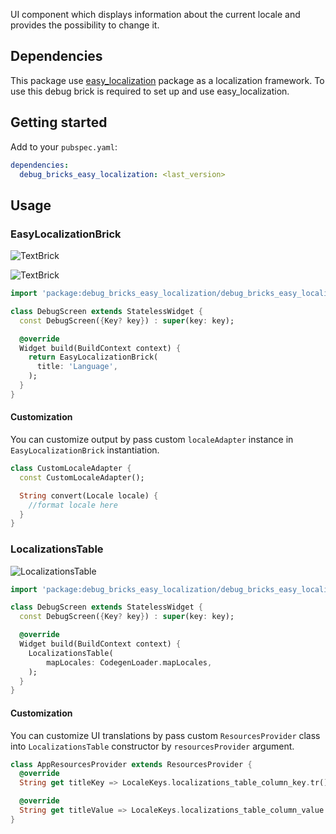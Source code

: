 UI component which displays information about the current locale and provides the possibility 
to change it.

## Dependencies

This package use [easy_localization](https://pub.dev/packages/easy_localization) package as a
localization framework. To use this debug brick is required to set up and use easy_localization. 

## Getting started

Add to your `pubspec.yaml`:

```yaml
dependencies:
  debug_bricks_easy_localization: <last_version>
```

## Usage

### EasyLocalizationBrick

![TextBrick](https://github.com/touchlane/debug_bricks/raw/master/packages/debug_bricks_easy_localization/doc/media/language_control_light.png)

![TextBrick](https://github.com/touchlane/debug_bricks/raw/master/packages/debug_bricks_easy_localization/doc/media/language_control_dark.png)

```dart
import 'package:debug_bricks_easy_localization/debug_bricks_easy_localization.dart';

class DebugScreen extends StatelessWidget {
  const DebugScreen({Key? key}) : super(key: key);

  @override
  Widget build(BuildContext context) {
    return EasyLocalizationBrick(
      title: 'Language',
    );
  }
}
```

#### Customization

You can customize output by pass custom `localeAdapter` instance in `EasyLocalizationBrick`
instantiation.

```dart
class CustomLocaleAdapter {
  const CustomLocaleAdapter();

  String convert(Locale locale) {
    //format locale here
  }
}
```

### LocalizationsTable

![LocalizationsTable](https://github.com/touchlane/debug_bricks/raw/master/packages/debug_bricks_easy_localization/doc/media/language_keys.png)

```dart
import 'package:debug_bricks_easy_localization/debug_bricks_easy_localization.dart';

class DebugScreen extends StatelessWidget {
  const DebugScreen({Key? key}) : super(key: key);

  @override
  Widget build(BuildContext context) {
    LocalizationsTable(
        mapLocales: CodegenLoader.mapLocales,
    );
  }
}
```

#### Customization

You can customize UI translations by pass custom `ResourcesProvider` class into
`LocalizationsTable` constructor by `resourcesProvider` argument.

```dart
class AppResourcesProvider extends ResourcesProvider {
  @override
  String get titleKey => LocaleKeys.localizations_table_column_key.tr();

  @override
  String get titleValue => LocaleKeys.localizations_table_column_value.tr();
}
```